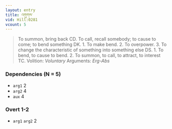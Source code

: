 ```yaml
---
layout: entry
title: འགུགས་
vid: Hill:0281
vcount: 5
---
```

> To summon, bring back CD\. To call, recall somebody; to cause to come; to bend something DK\. 1\. To make bend\. 2\. To overpower\. 3\. To change the characteristic of something into something else DS\. 1\. To bend, to cause to bend\. 2\. To summon, to call, to attract, to interest TC\.
> Volition: _Voluntary_
> Arguments: _Erg-Abs_


### Dependencies (N = 5)
* `arg1` 2
* `arg2` 4
* `aux` 4


### Overt 1-2
* `arg1` `arg2` 2
